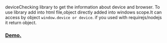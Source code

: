 deviceChecking library to get the information about device and browser.
To use library add into html file,object directly added into windows scope.It can access by object ``window.device or device``.
if you used with requirejs/nodejs it return object.
 ### [Demo.](https://nayankhedkar.github.io/deviceCheking/)

